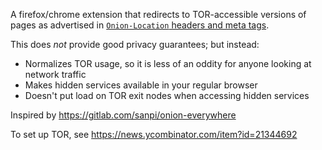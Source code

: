 A firefox/chrome extension that redirects to TOR-accessible versions of pages as advertised in [`Onion-Location` headers and meta tags](https://community.torproject.org/onion-services/advanced/onion-location/).

This does *not* provide good privacy guarantees; but instead:

  - Normalizes TOR usage, so it is less of an oddity for anyone looking at network traffic
  - Makes hidden services available in your regular browser
  - Doesn't put load on TOR exit nodes when accessing hidden services

Inspired by https://gitlab.com/sanpi/onion-everywhere

To set up TOR, see https://news.ycombinator.com/item?id=21344692
